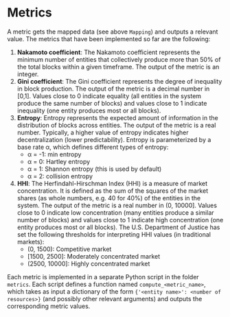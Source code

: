 # Metrics

A metric gets the mapped data (see above `Mapping`) and outputs a relevant value.
The metrics that have been implemented so far are the following:

1. **Nakamoto coefficient**: The Nakamoto coefficient represents the minimum number of entities that
collectively produce more than 50% of the total blocks within a given timeframe. The output of the metric is an
integer.
2. **Gini coefficient**: The Gini coefficient represents the degree of inequality in block production. The
output of the metric is a decimal number in [0,1]. Values close to 0 indicate equality (all entities in
the system produce the same number of blocks) and values close to 1 indicate inequality (one entity
produces most or all blocks).
3. **Entropy**: Entropy represents the expected amount of information in the distribution of blocks across entities.
The output of the metric is a real number. Typically, a higher value of entropy indicates higher decentralization
(lower predictability). Entropy is parameterized by a base rate α, which defines different types of entropy:
    - α = -1: min entropy
    - α = 0: Hartley entropy
    - α = 1: Shannon entropy (this is used by default)
    - α = 2: collision entropy
4. **HHI**: The Herfindahl-Hirschman Index (HHI) is a measure of market concentration. It is defined as the sum of the
squares of the market shares (as whole numbers, e.g. 40 for 40%) of the entities in the system. The output of the metric
is a real number in (0, 10000]. Values close to 0 indicate low concentration (many entities produce a similar number of
blocks) and values close to 1 indicate high concentration (one entity produces most or all blocks). 
The U.S. Department of Justice has set the following thresholds for interpreting HHI values (in traditional markets):
    - (0, 1500): Competitive market
    - [1500, 2500]: Moderately concentrated market
    - (2500, 10000]: Highly concentrated market

Each metric is implemented in a separate Python script in the folder `metrics`. Each script defines a function named `compute_<metric_name>`, which takes as input a dictionary of the form `{'<entity name>': <number of resources>}` (and possibly other relevant arguments) and outputs the corresponding metric values.
